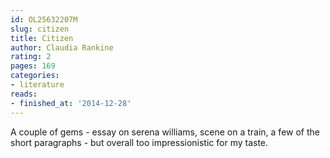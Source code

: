 ```yaml
---
id: OL25632207M
slug: citizen
title: Citizen
author: Claudia Rankine
rating: 2
pages: 169
categories:
- literature
reads:
- finished_at: '2014-12-28'
---
```

A couple of gems - essay on serena williams, scene on a train, a few of the short paragraphs - but overall too impressionistic for my taste.
